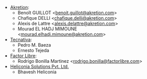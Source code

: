 - [Akretion](https://www.akretion.com):
  - Benoît GUILLOT \<<benoit.guillot@akretion.com>\>
  - Chafique DELLI \<<chafique.delli@akretion.com>\>
  - Alexis de Lattre \<<alexis.delattre@akretion.com>\>
  - Mourad EL HADJ MIMOUNE \<<mourad.elhadj.mimoune@akretion.com>\>
- [Tecnativa](https://www.tecnativa.com):
  - Pedro M. Baeza
  - Ernesto Tejeda
- [Factor Libre](https://www.factorlibre.com):
  - Rodrigo Bonilla Martinez \<<rodrigo.bonilla@factorlibre.com>\>
- [Heliconia Solutions Pvt. Ltd.](https://www.heliconia.io)
  - Bhavesh Heliconia

